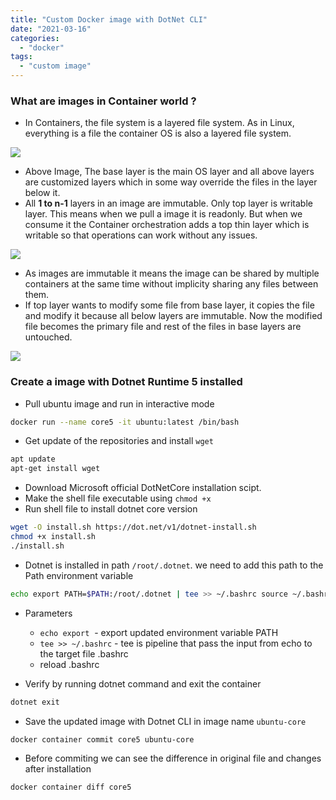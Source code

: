 ```yaml
---
title: "Custom Docker image with DotNet CLI"
date: "2021-03-16"
categories: 
  - "docker"
tags: 
  - "custom image"
---
```


### What are images in Container world ?
- In Containers, the file system is a layered file system. As in Linux, everything is a file the container OS is also a layered file system.

![](/assets/images/docker_image_01.png)

- Above Image, The base layer is the main OS layer and all above layers are customized layers which in some way override the files in the layer below it.
- All **1 to n-1** layers in an image are immutable. Only top layer is writable layer. This means when we pull a image it is readonly. But when we consume it the Container orchestration adds a top thin layer which is writable so that operations can work without any issues.

![](/assets/images/docker_image_02.png)

- As images are immutable it means the image can be shared by multiple containers at the same time without implicity sharing any files between them.
- If top layer wants to modify some file from base layer, it copies the file and modify it because all below layers are immutable. Now the modified file becomes the primary file and rest of the files in base layers are untouched.

![](/assets/images/docker_image_03.png)

### Create a image with Dotnet Runtime 5 installed
- Pull ubuntu image and run in interactive mode
```bash
docker run --name core5 -it ubuntu:latest /bin/bash
```				
- Get update of the repositories and install `wget`
```bash
apt update 
apt-get install wget
```

- Download Microsoft official DotNetCore installation scipt.
- Make the shell file executable using `chmod +x`
- Run shell file to install dotnet core version
```bash
wget -O install.sh https://dot.net/v1/dotnet-install.sh
chmod +x install.sh
./install.sh
```

- Dotnet is installed in path `/root/.dotnet`. we need to add this path to the Path environment variable
```bash
echo export PATH=$PATH:/root/.dotnet | tee >> ~/.bashrc source ~/.bashrc
```
  - Parameters
    - `echo export`  - export updated environment variable PATH
    - `tee >> ~/.bashrc` - tee is pipeline that pass the input from echo to the target file .bashrc
    - reload .bashrc

- Verify by running dotnet command and exit the container
```bash
dotnet exit
```				

- Save the updated image with Dotnet CLI in image name `ubuntu-core`
```bash
docker container commit core5 ubuntu-core
```				

- Before commiting we can see the difference in original file and changes after installation
```bash
docker container diff core5
```				
